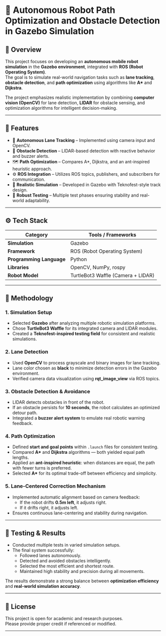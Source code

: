 # 🤖 Autonomous Robot Path Optimization and Obstacle Detection in Gazebo Simulation  

## 🚀 Overview  
This project focuses on developing an **autonomous mobile robot simulation** in the **Gazebo environment**, integrated with **ROS (Robot Operating System)**.  
The goal is to simulate real-world navigation tasks such as **lane tracking**, **obstacle detection**, and **path optimization** using algorithms like **A\*** and **Dijkstra**.  

The project emphasizes realistic implementation by combining **computer vision (OpenCV)** for lane detection, **LIDAR** for obstacle sensing, and optimization algorithms for intelligent decision-making.  

---

## 🧩 Features  
- 🧠 **Autonomous Lane Tracking** – Implemented using camera input and OpenCV.  
- 🧱 **Obstacle Detection** – LIDAR-based detection with reactive behavior and buzzer alerts.  
- 🗺️ **Path Optimization** – Compares A\*, Dijkstra, and an ant-inspired heuristic approach.  
- ⚙️ **ROS Integration** – Utilizes ROS topics, publishers, and subscribers for communication.  
- 🧪 **Realistic Simulation** – Developed in Gazebo with Teknofest-style track design.  
- 🦾 **Robust Testing** – Multiple test phases ensuring stability and real-world adaptability.  

---

## ⚙️ Tech Stack  
| Category | Tools / Frameworks |
|-----------|-------------------|
| **Simulation** | Gazebo |
| **Framework** | ROS (Robot Operating System) |
| **Programming Language** | Python |
| **Libraries** | OpenCV, NumPy, rospy |
| **Robot Model** | TurtleBot3 Waffle (Camera + LIDAR) |

---

## 🧠 Methodology  

### 1. Simulation Setup  
- Selected **Gazebo** after analyzing multiple robotic simulation platforms.  
- Chose **TurtleBot3 Waffle** for its integrated camera and LIDAR modules.  
- Created a **Teknofest-inspired testing field** for consistent and realistic simulations.  

### 2. Lane Detection  
- Used **OpenCV** to process grayscale and binary images for lane tracking.  
- Lane color chosen as **black** to minimize detection errors in the Gazebo environment.  
- Verified camera data visualization using **rqt_image_view** via ROS topics.  

### 3. Obstacle Detection & Avoidance  
- LIDAR detects obstacles in front of the robot.  
- If an obstacle persists for **10 seconds**, the robot calculates an optimized detour path.  
- Integrated a **buzzer alert system** to emulate real robotic warning feedback.  

### 4. Path Optimization  
- Defined **start and goal points** within `.launch` files for consistent testing.  
- Compared **A\*** and **Dijkstra** algorithms — both yielded equal path lengths.  
- Applied an **ant-inspired heuristic**: when distances are equal, the path with fewer turns is preferred.  
- Selected **A\*** for its optimal trade-off between efficiency and simplicity.  

### 5. Lane-Centered Correction Mechanism  
- Implemented automatic alignment based on camera feedback:  
  - If the robot drifts **0.5m left**, it adjusts right.  
  - If it drifts right, it adjusts left.  
- Ensures continuous lane-centering and stability during navigation.  

---

## 🧪 Testing & Results  
- Conducted multiple tests in varied simulation setups.  
- The final system successfully:  
  - Followed lanes autonomously.  
  - Detected and avoided obstacles intelligently.  
  - Selected the most efficient and shortest route.  
  - Maintained high stability and precision during all movements.  

The results demonstrate a strong balance between **optimization efficiency** and **real-world simulation accuracy**.  


---

## 📄 License  
This project is open for academic and research purposes.  
Please provide proper credit if referenced or modified.  

---
